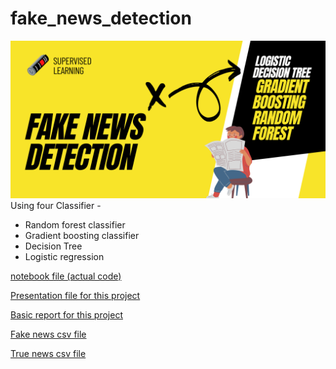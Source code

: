 # fake_news_detection
![](banner.png)
Using four Classifier - 
* Random forest classifier
* Gradient boosting classifier
* Decision Tree
* Logistic regression

[notebook file (actual code)](181002033.ipynb)

[Presentation file for this project](181002033.pptx)

[Basic report for this project](181002033_Lab_Project_report.pdf)

[Fake news csv file](Fake.csv)

[True news csv file](True.csv)

